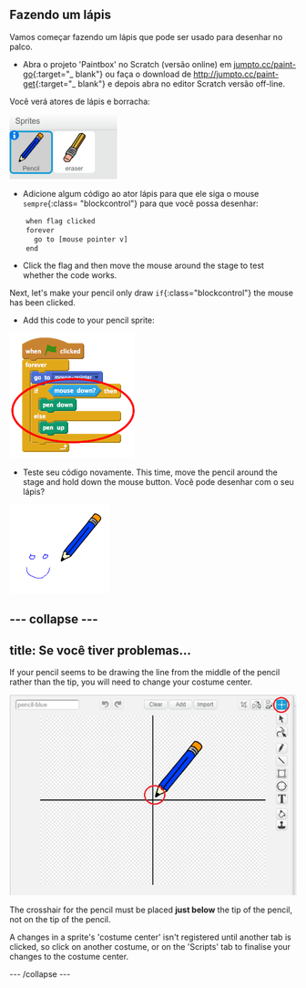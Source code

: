 ## Fazendo um lápis

Vamos começar fazendo um lápis que pode ser usado para desenhar no palco.

+ Abra o projeto 'Paintbox' no Scratch (versão online) em [jumpto.cc/paint-go](http://jumpto.cc/paint-go){:target="_ blank"} ou faça o download de <http://jumpto.cc/paint-get>{:target="_ blank"} e depois abra no editor Scratch versão off-line.

Você verá atores de lápis e borracha:

![screenshot](images/paint-starter.png)

+ Adicione algum código ao ator lápis para que ele siga o mouse `sempre`{:class= "blockcontrol"} para que você possa desenhar:

```blocks
    when flag clicked
    forever
      go to [mouse pointer v]
    end
```

+ Click the flag and then move the mouse around the stage to test whether the code works.

Next, let's make your pencil only draw `if`{:class="blockcontrol"} the mouse has been clicked.

+ Add this code to your pencil sprite:

![screenshot](images/paint-pencil-draw-code.png)

+ Teste seu código novamente. This time, move the pencil around the stage and hold down the mouse button. Você pode desenhar com o seu lápis?

![screenshot](images/paint-draw.png)

## \--- collapse \---

## title: Se você tiver problemas...

If your pencil seems to be drawing the line from the middle of the pencil rather than the tip, you will need to change your costume center.

![Costume center](images/costume-center.png)

The crosshair for the pencil must be placed **just below** the tip of the pencil, not on the tip of the pencil.

A changes in a sprite's 'costume center' isn't registered until another tab is clicked, so click on another costume, or on the 'Scripts' tab to finalise your changes to the costume center.

\--- /collapse \---